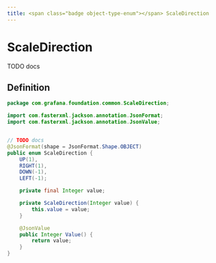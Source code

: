 ```yaml
---
title: <span class="badge object-type-enum"></span> ScaleDirection
---
```

# <span class="badge object-type-enum"></span> ScaleDirection

TODO docs

## Definition

```java
package com.grafana.foundation.common.ScaleDirection;

import com.fasterxml.jackson.annotation.JsonFormat;
import com.fasterxml.jackson.annotation.JsonValue;


// TODO docs
@JsonFormat(shape = JsonFormat.Shape.OBJECT)
public enum ScaleDirection {
    UP(1),
    RIGHT(1),
    DOWN(-1),
    LEFT(-1);

    private final Integer value;

    private ScaleDirection(Integer value) {
        this.value = value;
    }

    @JsonValue
    public Integer Value() {
        return value;
    }
}

```
